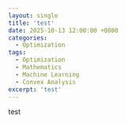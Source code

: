 ```yaml
---
layout: single
title: 'test'
date: 2025-10-13 12:00:00 +0800
categories: 
  - Optimization
tags:
  - Optimization
  - Mathematics
  - Machine Learning
  - Convex Analysis
excerpt: 'test'
---
```



test